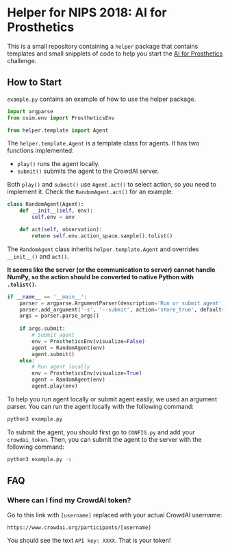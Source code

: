 # Helper for NIPS 2018: AI for Prosthetics

This is a small repository containing a `helper` package that contains templates and small snipplets of code to help you start the [AI for Prosthetics](https://github.com/stanfordnmbl/osim-rl) challenge.

## How to Start

`example.py` contains an example of how to use the helper package.

```python
import argparse
from osim.env import ProstheticsEnv

from helper.template import Agent
```

The `helper.template.Agent` is a template class for agents. It has two functions implemented:

 * `play()` runs the agent locally.
 * `submit()` submits the agent to the CrowdAI server.

Both `play()` and `submit()` use `Agent.act()` to select action, so you need to implement it. Check the `RandomAgent.act()` for an example.

```python
class RandomAgent(Agent):
    def __init__(self, env):
        self.env = env

    def act(self, observation):
        return self.env.action_space.sample().tolist()
```

The `RandomAgent` class inherits `helper.template.Agent` and overrides `__init__()` and `act()`.

**It seems like the server (or the communication to server) cannot handle NumPy, so the action should be converted to native Python with `.tolist()`.**

```python
if __name__ == '__main__':
    parser = argparse.ArgumentParser(description='Run or submit agent')
    parser.add_argument('-s', '--submit', action='store_true', default=False)
    args = parser.parse_args()
    
    if args.submit:
        # Submit agent
        env = ProstheticsEnv(visualize=False)
        agent = RandomAgent(env)
        agent.submit()
    else:
        # Run agent locally
        env = ProstheticsEnv(visualize=True)
        agent = RandomAgent(env)
        agent.play(env)
```

To help you run agent locally or submit agent easily, we used an argument parser. You can run the agent locally with the following command:

```bash
python3 example.py
```

To submit the agent, you should first go to `CONFIG.py` and add your `crowdai_token`. Then, you can submit the agent to the server with the following command:

```bash
python3 example.py -s
```

## FAQ

### Where can I find my CrowdAI token?

Go to this link with `[username]` replaced with your actual CrowdAI username:

```
https://www.crowdai.org/participants/[username]
```

You should see the text `API key: XXXX`. That is your token!
